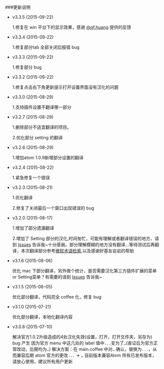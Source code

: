 ###更新说明
- v3.3.5 (2015-09-22)

  1.修复在 win 平台下的显示效果，感谢 [@qf.huang](https://github.com/qf.huang) 提供的反馈

- v3.3.4 (2015-09-22)

  1.修复部分tab 全部关闭后报错 bug

- v3.3.3 (2015-09-22)

  1.修复部分 bug

- v3.3.2 (2015-09-22)

  1.修复点击右下角更新提示打开设置界面没有汉化的问题

- v3.3.0 (2015-08-29)

  1.支持插件设置不翻译哪一部分

- v3.2.7  (2015-08-29)

  1.删除部分不适宜翻译的项目。

  2.优化部分 setting 的翻译

- v3.2.6  (2015-08-29)

  1.增加atom 1.0.9新增部分设置的翻译

- v3.2.4  (2015-08-22)

  1.紧急修复一个错误

- v3.2.3  (2015-08-21)

  1.优化翻译

  2.修复了关闭最后一个窗口出现错误的 bug

- v3.2.0  (2015-08-17)

  1.增加了部分遗漏翻译

  2.增加了 Setting 部分的汉化,时间匆忙，可能有理解或者翻译错误的地方，请到 [Issues](https://github.com/chinakids/atom-simplified-chinese-menu/issues) 告诉我~十分感谢。部分理解模糊的地方没有翻译...等待测试后再翻译，本次翻译部分参考[微软术语检索](http://www.microsoft.com/Language/zh-cn/Search.aspx),以及感谢好基友岩岩的帮助

- v3.1.6  (2015-08-06)

  优化 mac 下部分翻译，另外做个统计，是否需要汉化第三方插件扩展的菜单 or Setting菜单？有需要的请到 [Issues](https://github.com/chinakids/atom-simplified-chinese-menu/issues) 告诉我~

- v3.1.5  (2015-08-05)

  优化部分翻译，代码完全 coffee 化，修复 bug

- v3.1.0  (2015-07-21)

  优化部分翻译，本地化翻译内容

- v3.0.8  (2015-07-10)

  解决官方1.0.2升级造成的4处汉化失效(设置，打开，打开文件夹，另存为)
  bug 产生 因为官方 menu 中这几处的 label 值中`...`变为了`…`(查证后为官方正常改动，后期均为`…`)
  解决方案：在 main.coffee 中对`…` 确认，替换为`...`，从而兼容后期 atom 官方的更改`...` -> `…`
  目前版本兼容Atom 所有已发布版本，请放心使用，建议所有用户更新
